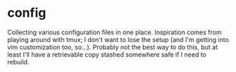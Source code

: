 # config
Collecting various configuration files in one place. Inspiration comes from playing around with tmux; I don't want to lose the setup (and I'm getting into vim customization too, so...). Probably not the best way to do this, but at least I'll have a retrievable copy stashed somewhere safe if I need to rebuild.
